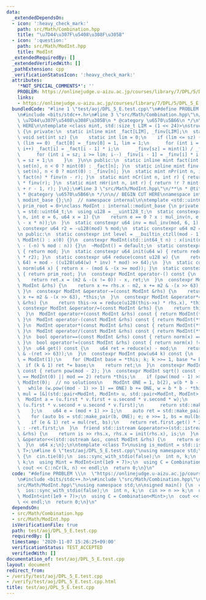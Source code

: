 ```yaml
---
data:
  _extendedDependsOn:
  - icon: ':heavy_check_mark:'
    path: src/Math/Combination.hpp
    title: "\u7D44\u307F\u5408\u308F\u305B"
  - icon: ':question:'
    path: src/Math/ModInt.hpp
    title: ModInt
  _extendedRequiredBy: []
  _extendedVerifiedWith: []
  _pathExtension: cpp
  _verificationStatusIcon: ':heavy_check_mark:'
  attributes:
    '*NOT_SPECIAL_COMMENTS*': ''
    PROBLEM: https://onlinejudge.u-aizu.ac.jp/courses/library/7/DPL/5/DPL_5_E
    links:
    - https://onlinejudge.u-aizu.ac.jp/courses/library/7/DPL/5/DPL_5_E
  bundledCode: "#line 1 \"test/aoj/DPL_5_E.test.cpp\"\n#define PROBLEM \\\n  \"https://onlinejudge.u-aizu.ac.jp/courses/library/7/DPL/5/DPL_5_E\"\
    \n#include <bits/stdc++.h>\n#line 3 \"src/Math/Combination.hpp\"\n/**\n * @title\
    \ \u7D44\u307F\u5408\u308F\u305B\n * @category \u6570\u5B66\n */\n\n// BEGIN CUT\
    \ HERE\n\ntemplate <class mint, std::size_t LIM = (1 << 24)>\nstruct Combination\
    \ {\n private:\n  static inline mint _fact[LIM], _finv[LIM];\n  static inline\
    \ void set(int sz) {\n    static int lim = 0;\n    if (lim <= sz) {\n      if\
    \ (lim == 0) _fact[0] = _finv[0] = 1, lim = 1;\n      for (int i = lim; i <= sz;\
    \ i++) _fact[i] = _fact[i - 1] * i;\n      _finv[sz] = mint(1) / _fact[sz];\n\
    \      for (int i = sz; i >= lim; i--) _finv[i - 1] = _finv[i] * i;\n      lim\
    \ = sz + 1;\n    }\n  }\n\n public:\n  static inline mint fact(int n) { return\
    \ set(n), n < 0 ? mint(0) : _fact[n]; }\n  static inline mint finv(int n) { return\
    \ set(n), n < 0 ? mint(0) : _finv[n]; }\n  static mint nPr(int n, int r) { return\
    \ fact(n) * finv(n - r); }\n  static mint nCr(int n, int r) { return nPr(n, r)\
    \ * finv(r); }\n  static mint nHr(int n, int r) { return !r ? mint(1) : nCr(n\
    \ + r - 1, r); }\n};\n#line 3 \"src/Math/ModInt.hpp\"\n/**\n * @title ModInt\n\
    \ * @category \u6570\u5B66\n */\n\n// BEGIN CUT HERE\nnamespace internal {\nstruct\
    \ modint_base {};\n}  // namespace internal\n\ntemplate <std::uint64_t mod, std::uint64_t\
    \ prim_root = 0>\nclass ModInt : internal::modint_base {\n private:\n  using u64\
    \ = std::uint64_t;\n  using u128 = __uint128_t;\n  static constexpr u64 mul_inv(u64\
    \ n, int e = 6, u64 x = 1) {\n    return e == 0 ? x : mul_inv(n, e - 1, x * (2\
    \ - x * n));\n  }\n  static constexpr u64 inv = mul_inv(mod, 6, 1);\n  static\
    \ constexpr u64 r2 = -u128(mod) % mod;\n  static constexpr u64 m2 = mod << 1;\n\
    \n public:\n  static constexpr int level = __builtin_ctzll(mod - 1);\n  constexpr\
    \ ModInt() : x(0) {}\n  constexpr ModInt(std::int64_t n) : x(init(n < 0 ? mod\
    \ - (-n) % mod : n)) {}\n  ~ModInt() = default;\n  static constexpr u64 modulo()\
    \ { return mod; }\n  static constexpr u64 init(u64 w) { return reduce(u128(w)\
    \ * r2); }\n  static constexpr u64 reduce(const u128 w) {\n    return u64(w >>\
    \ 64) + mod - ((u128(u64(w) * inv) * mod) >> 64);\n  }\n  static constexpr u64\
    \ norm(u64 x) { return x - (mod & -(x >= mod)); }\n  static constexpr u64 pr_rt()\
    \ { return prim_root; }\n  constexpr ModInt operator-() const {\n    ModInt ret;\n\
    \    return ret.x = (m2 & -(x != 0)) - x, ret;\n  }\n  constexpr ModInt &operator+=(const\
    \ ModInt &rhs) {\n    return x += rhs.x - m2, x += m2 & -(x >> 63), *this;\n \
    \ }\n  constexpr ModInt &operator-=(const ModInt &rhs) {\n    return x -= rhs.x,\
    \ x += m2 & -(x >> 63), *this;\n  }\n  constexpr ModInt &operator*=(const ModInt\
    \ &rhs) {\n    return this->x = reduce(u128(this->x) * rhs.x), *this;\n  }\n \
    \ constexpr ModInt &operator/=(const ModInt &rhs) {\n    return this->operator*=(rhs.inverse());\n\
    \  }\n  ModInt operator+(const ModInt &rhs) const { return ModInt(*this) += rhs;\
    \ }\n  ModInt operator-(const ModInt &rhs) const { return ModInt(*this) -= rhs;\
    \ }\n  ModInt operator*(const ModInt &rhs) const { return ModInt(*this) *= rhs;\
    \ }\n  ModInt operator/(const ModInt &rhs) const { return ModInt(*this) /= rhs;\
    \ }\n  bool operator==(const ModInt &rhs) const { return norm(x) == norm(rhs.x);\
    \ }\n  bool operator!=(const ModInt &rhs) const { return norm(x) != norm(rhs.x);\
    \ }\n  u64 get() const {\n    u64 ret = reduce(x) - mod;\n    return ret + (mod\
    \ & -(ret >> 63));\n  }\n  constexpr ModInt pow(u64 k) const {\n    ModInt ret\
    \ = ModInt(1);\n    for (ModInt base = *this; k; k >>= 1, base *= base)\n    \
    \  if (k & 1) ret *= base;\n    return ret;\n  }\n  constexpr ModInt inverse()\
    \ const { return pow(mod - 2); }\n  constexpr ModInt sqrt() const {\n    if (*this\
    \ == ModInt(0) || mod == 2) return *this;\n    if (pow((mod - 1) >> 1) != 1) return\
    \ ModInt(0);  // no solutions\n    ModInt ONE = 1, b(2), w(b * b - *this);\n \
    \   while (w.pow((mod - 1) >> 1) == ONE) b += ONE, w = b * b - *this;\n    auto\
    \ mul = [&](std::pair<ModInt, ModInt> u, std::pair<ModInt, ModInt> v) {\n    \
    \  ModInt a = (u.first * v.first + u.second * v.second * w);\n      ModInt b =\
    \ (u.first * v.second + u.second * v.first);\n      return std::make_pair(a, b);\n\
    \    };\n    u64 e = (mod + 1) >> 1;\n    auto ret = std::make_pair(ONE, ModInt(0));\n\
    \    for (auto bs = std::make_pair(b, ONE); e; e >>= 1, bs = mul(bs, bs))\n  \
    \    if (e & 1) ret = mul(ret, bs);\n    return ret.first.get() * 2 < mod ? ret.first\
    \ : -ret.first;\n  }\n  friend std::istream &operator>>(std::istream &is, ModInt\
    \ &rhs) {\n    return is >> rhs.x, rhs.x = init(rhs.x), is;\n  }\n  friend std::ostream\
    \ &operator<<(std::ostream &os, const ModInt &rhs) {\n    return os << rhs.get();\n\
    \  }\n  u64 x;\n};\n\ntemplate <class T>\nusing is_modint = std::is_base_of<internal::modint_base,\
    \ T>;\n#line 6 \"test/aoj/DPL_5_E.test.cpp\"\nusing namespace std;\n\nsigned main()\
    \ {\n  cin.tie(0);\n  ios::sync_with_stdio(false);\n  int n, k;\n  cin >> n >>\
    \ k;\n  using Mint = ModInt<int(1e9 + 7)>;\n  using C = Combination<Mint>;\n \
    \ cout << C::nCr(k, n) << endl;\n  return 0;\n}\n"
  code: "#define PROBLEM \\\n  \"https://onlinejudge.u-aizu.ac.jp/courses/library/7/DPL/5/DPL_5_E\"\
    \n#include <bits/stdc++.h>\n#include \"src/Math/Combination.hpp\"\n#include \"\
    src/Math/ModInt.hpp\"\nusing namespace std;\n\nsigned main() {\n  cin.tie(0);\n\
    \  ios::sync_with_stdio(false);\n  int n, k;\n  cin >> n >> k;\n  using Mint =\
    \ ModInt<int(1e9 + 7)>;\n  using C = Combination<Mint>;\n  cout << C::nCr(k, n)\
    \ << endl;\n  return 0;\n}\n"
  dependsOn:
  - src/Math/Combination.hpp
  - src/Math/ModInt.hpp
  isVerificationFile: true
  path: test/aoj/DPL_5_E.test.cpp
  requiredBy: []
  timestamp: '2020-11-07 15:26:25+09:00'
  verificationStatus: TEST_ACCEPTED
  verifiedWith: []
documentation_of: test/aoj/DPL_5_E.test.cpp
layout: document
redirect_from:
- /verify/test/aoj/DPL_5_E.test.cpp
- /verify/test/aoj/DPL_5_E.test.cpp.html
title: test/aoj/DPL_5_E.test.cpp
---
```


